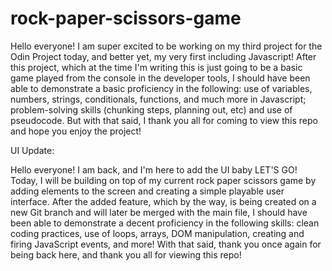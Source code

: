 # rock-paper-scissors-game

Hello everyone! I am super excited to be working on my third project for the Odin Project today, and better yet, my very first including Javascript! After this project, which at the time I'm writing this is just going to be a basic game played from the console in the developer tools, I should have been able to demonstrate a basic proficiency in the following: use of variables, numbers, strings, conditionals, functions, and much more in Javascript; problem-solving skills (chunking steps, planning out, etc) and use of pseudocode. But with that said, I thank you all for coming to view this repo and hope you enjoy the project!

UI Update: 

Hello everyone! I am back, and I'm here to add the UI baby LET'S GO! Today, I will be building on top of my current rock paper scissors game by adding elements to the screen and creating a simple playable user interface. After the added feature, which by the way, is being created on a new Git branch and will later be merged with the main file, I should have been able to demonstrate a decent proficiency in the following skills: clean coding practices, use of loops, arrays, DOM manipulation, creating and firing JavaScript events, and more! With that said, thank you once again for being back here, and thank you all for viewing this repo!